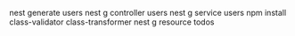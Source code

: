 nest generate users
nest g controller users
nest g service users
npm install class-validator class-transformer
nest g resource todos